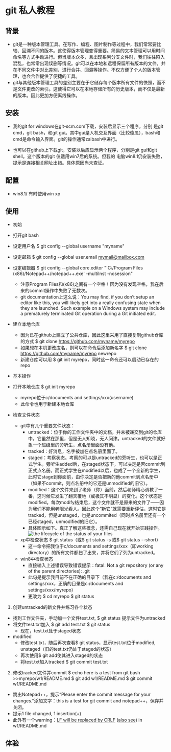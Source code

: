 # git 私人教程

## 背景
+ git是一种版本管理工具。在写作、编程、图片制作等过程中，我们常常要比较、回溯不同的版本。这使得版本管理变得重要。简易的文本管理可以用时间命名等方式手动进行。但当版本众多，且出现系列分支文件时，我们往往陷入混乱，也常常出现误删等情况。git可以在本地和远程保留所有版本的文件，并在不同文件中对比差别、进行合并、回溯等操作。不仅方便了个人的版本管理，也会合作提供了便捷的工具。
+ git与其他版本管理工具的差别主要在于它储存每个版本所有文件的快照，而不是文件更改的索引。这使得它可以在本地存储所有的历史版本，而不仅是最新的版本。因此更加方便离线操作。

## 安装
 + 我的git for windows在git-scm.com下载，安装后显示三个程序，分别
是git cmd，git bash，和git gui。其中gui是人机交互界面（比较傻瓜），bash和cmd是命令输入界面。git的操作通常zaibash中进行。

 + 也可以在github上下载git，安装以后应显示两个程序，分别是git gui和git shell。这个版本的git 仅适用win7后的系统。但我的
电脑win8.1仍安装失败，提示是连接相关网址出错。具体原因尚未查证。

## 配置
+ win8.1/ 有时使用win xp

## 使用
+ 初始

 + 打开git bash

 + 设定用户名
        $ git config --global username "myname"

 + 设定邮箱
        $ git config --global user.email mymail@mailbox.com
 + 设定编辑器
        $ git config --global core.editor "'C:/Program Files (x86)/Notepad++/notepad++.exe' -multiInst -nosession"
   + 注意Program Files和(x86)之间有一个空格！因为没有发现空格，我在后来的commit操作中失败了无数次。
   + git documentation上这么说：You may find, if you don’t setup an editor like this, you will likely get into a really confusing state when they are launched. Such example on a Windows system may include a prematurely terminated Git operation during a Git initiated edit.

 + 建立本地仓库
   + 因为已在github上建立了公共仓库，因此这里采用了直接复制github仓库的方式
            $ git clone https://github.com/myname/myrepo
   + 如果想在本机更改库名，则可以在命令后添加新名字
            $ git clone https://github.com/myname/myrepo newrepo
   + 新建仓库可以用 $ git init myrepo，同时这一命令还可以启动已存在的repo

+ 基本操作  
 + 打开本地仓库
		$ git init myrepo
   + myrepo位于c/documents and settings/xxx(username)
   + 此命令也用于新建本地仓库
+ 检查文件状态
  + git中有几个重要文件状态：
    + untracked：位于你的工作文件夹中的文档，并未被递交到git的仓库中。它虽然在那里，但是无人知晓，无人问津。untracked的文件就好象一个班级里的旁听生，点名册里面没有他。
    + tracked：好消息，名字被加在点名册里面了。
    + staged：考察状态。考察的可以是untracked的旁听生，也可以是正式学生。旁听生added后，在staged状态下，可以决定是否commit到正式点名册。而正式学生在modified以后，也成了一个全新的学生，此时它stage到你面前，由你决定是否把新的他commit到点名册中（如果不commit，则点名册中的它还是unmodified的旧它）。
    + modified：这个文件来到了老师（你）面前，然后老师精心调教了一番，这时候它发生了翻天覆地（或极其不明显）的变化。这个状态是modified。每次modify结束后，这个文件就不是原来的文件了——因为我们不能用老眼光看人。因此这个“新它”就需要重新评估，这时它是tracked，但是unstaged，也是uncommited（同时点名册里还有一个已经staged，unmodified的旧它）。
    + 具体图示如下。真正了解这些概念，还需自己现在就开始实践操作。
![the lifecycle of the status of your files](https://git-scm.com/book/en/v2/book/02-git-basics/images/lifecycle.png)
  + xp中检查状态
		$ git status（或$ git status -s 或$ git status --short）
    + 这一命令把我位于c/documents and settings/xxx（即working directory）的所有文件都扫了出来，并将它们了列为untracked。
  + win8中检查状态
    + 直接输入上述错误导致错误提示：fatal: Not a git repository (or any of the parent directories): .git
    + 此句是提示我目前不在正确的目录下（我在c:/documents and settings/xxx，正确的目录是c:/documents and settings/xxx/myrepo）
    + 更改为
			$ cd myrepo
			$ git status


1. 创建untracked的新文件并练习各个状态
  + 找到工作文件夹，手动加一个文件test.txt, $ git status 提示文件为untracked
  + 将文件test.txt加入
		$ git add test.txt
		$ git status 
     + 现在，test.txt处于staged状态
  + modified
    + 修改test.txt，随后再次查看$ git status，显示test.txt位于modified, unstaged（旧的test.txt仍处于staged的状态）
    + 再次使用$ git add使其进入staged的状态
	+ 将test.txt加入tracked
        $ git commit test.txt		
2. 修改tracked文件并commit
        $ echo here is a test from git bash >>myrepo/w1/README.md 
        $ git add w1/README.md
        $ git commit w1/README.md
  + 跳出Notepad++，提示“Please enter the commit message for your changes.”添加文字：this is a test for git commit and notepad++，保存并关闭。
  + 提示1 file changed, 1 insertion(+)
  + 此外有一个warning：[LF will be replaced by CRLF](http://stackoverflow.com/questions/17628305/windows-git-warning-lf-will-be-replaced-by-crlf-is-that-warning-tail-backwar) ([also see](http://stackoverflow.com/questions/1967370/git-replacing-lf-with-crlf)) in w1/README.md
 

## 体验



